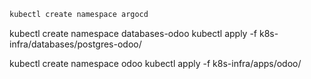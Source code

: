 
```bash
kubectl create namespace argocd
```

kubectl create namespace databases-odoo
kubectl apply -f k8s-infra/databases/postgres-odoo/

kubectl create namespace odoo
kubectl apply -f k8s-infra/apps/odoo/
